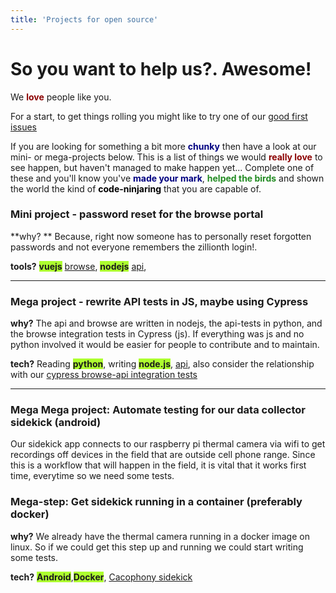 ```yaml
---
title: 'Projects for open source'
---
```


# So you want to help us?.  Awesome!  

We  <b style='color:darkred'>love</b> people like you. 

For a start, to get things rolling you might like to try one of our [good first issues](https://github.com/search?utf8=%E2%9C%93&q=org%3ATheCacophonyProject+is%3Aopen+is%3Aissue+label%3A%22good+first+issue%22&type=Issues)

If you are looking for something a bit more <b style='color:navy'>chunky</b> then have a look at our mini- or mega-projects below.   This is a list of things we would <b style='color:darkred'>really love</b> to see happen, but haven't managed to make happen yet...    Complete one of these and you'll know you've <b style='color:navy'>made your mark</b>, <b style='color:forestgreen'>helped the birds</b> and shown the world the kind of <b style='color:black'>code-ninjaring</b> that you are capable of. 

### Mini project - password reset for the browse portal
**why? ** Because, right now someone has to personally reset forgotten passwords and not everyone remembers the zillionth login!.  

**tools?** <b style='background-color:GreenYellow'>vuejs</b>  [browse](https://github.com/TheCacophonyProject/cacophony-browes), <b style='background-color:GreenYellow'>nodejs</b>  [api](https://github.com/TheCacophonyProject/cacophony-api),
___

### Mega project - rewrite API tests in JS, maybe using Cypress
**why?**  The api and browse are written in nodejs, the api-tests in python, and the browse integration tests in Cypress (js).   If everything was js and no python involved it would be easier for people to contribute and to maintain. 

**tech?** Reading <b style='background-color:GreenYellow'>python</b>, writing <b style='background-color:GreenYellow'>node.js</b>, [api](https://github.com/TheCacophonyProject/cacophony-api), also consider the relationship with our [cypress browse-api integration tests](https://github.com/TheCacophonyProject/integration-tests)

___

### Mega Mega project:  Automate testing for our data collector sidekick (android)
Our sidekick app connects to our raspberry pi thermal camera via wifi to get recordings off devices in the field that are outside cell phone range.   Since this is a workflow that will happen in the field, it is vital that it works first time, everytime so we need some tests. 

### Mega-step:  Get sidekick running in a container (preferably docker)
**why?**  We already have the thermal camera running in a docker image on linux.   So if we could get this step up and running we could start writing some tests. 

**tech?**  <b style='background-color:GreenYellow'>Android</b>,<b style='background-color:GreenYellow'>Docker</b>, [Cacophony sidekick](https://github.com/TheCacophonyProject/sidekick)


 
